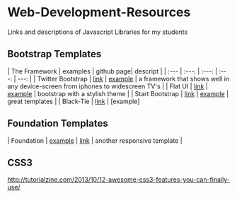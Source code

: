 Web-Development-Resources
=========================

Links and descriptions of Javascript Libraries for my students



## Bootstrap Templates

| The Framework | examples | github page| descript |
| :--- | :---: | :---: | :---: |  ---: |
| Twitter Bootstrap |  [link](https://github.com/twbs/bootstrap) | [example](http://getbootstrap.com/getting-started/) | a framework that shows well in any device-screen from iphones to widescreen TV's |
| Flat UI | [link](https://github.com/designmodo/Flat-UI) | [example](http://designmodo.github.io/Flat-UI/) | bootstrap with a stylish theme |
| Start Bootstrap |  [link](http://startbootstrap.com/) | [example](http://startbootstrap.com/all-templates) | great templates |
| Black-Tie | [link](http://www.blacktie.co/) | [example]

## Foundation Templates

| Foundation | [example](http://foundation.zurb.com/) | [link](http://foundation.zurb.com/) | another responsive template |
## CSS3 

http://tutorialzine.com/2013/10/12-awesome-css3-features-you-can-finally-use/

